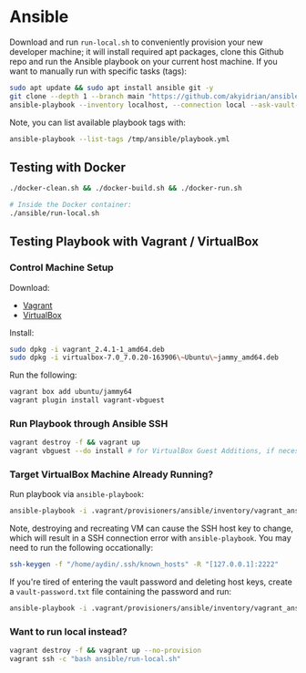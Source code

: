 # Ansible

Download and run `run-local.sh` to conveniently provision your new developer machine; it will install required apt packages, clone this Github repo and run the Ansible playbook on your current host machine. If you want to manually run with specific tasks (tags):

```bash
sudo apt update && sudo apt install ansible git -y
git clone --depth 1 --branch main "https://github.com/akyidrian/ansible.git" /tmp/ansible
ansible-playbook --inventory localhost, --connection local --ask-vault-pass --tags all --skip-tags "" /tmp/ansible/playbook.yml
```

Note, you can list available playbook tags with:

```bash
ansible-playbook --list-tags /tmp/ansible/playbook.yml
```

## Testing with Docker

```bash
./docker-clean.sh && ./docker-build.sh && ./docker-run.sh

# Inside the Docker container:
./ansible/run-local.sh
```

## Testing Playbook with Vagrant / VirtualBox

### Control Machine Setup

Download:
 * [Vagrant](https://releases.hashicorp.com/vagrant/)
 * [VirtualBox](https://www.virtualbox.org/wiki/Linux_Downloads)

Install:
 ```bash
sudo dpkg -i vagrant_2.4.1-1_amd64.deb
sudo dpkg -i virtualbox-7.0_7.0.20-163906\~Ubuntu\~jammy_amd64.deb
```

Run the following:
```bash
vagrant box add ubuntu/jammy64
vagrant plugin install vagrant-vbguest
```

### Run Playbook through Ansible SSH

```bash
vagrant destroy -f && vagrant up
vagrant vbguest --do install # for VirtualBox Guest Additions, if necessary
```

### Target VirtualBox Machine Already Running?

Run playbook via `ansible-playbook`:
```bash
ansible-playbook -i .vagrant/provisioners/ansible/inventory/vagrant_ansible_inventory playbook.yml --ask_vault_pass
```

Note, destroying and recreating VM can cause the SSH host key to change, which will result in a SSH connection error with `ansible-playbook`. You may need to run the following occationally:
```bash
ssh-keygen -f "/home/aydin/.ssh/known_hosts" -R "[127.0.0.1]:2222"
```

If you're tired of entering the vault password and deleting host keys, create a `vault-password.txt` file containing the password and run:
```bash
ansible-playbook -i .vagrant/provisioners/ansible/inventory/vagrant_ansible_inventory playbook.yml --vault-password-file vault-password.txt -e "ansible_ssh_common_args='-o StrictHostKeyChecking=no'"
```

### Want to run local instead?

```bash
vagrant destroy -f && vagrant up --no-provision
vagrant ssh -c "bash ansible/run-local.sh"
```
